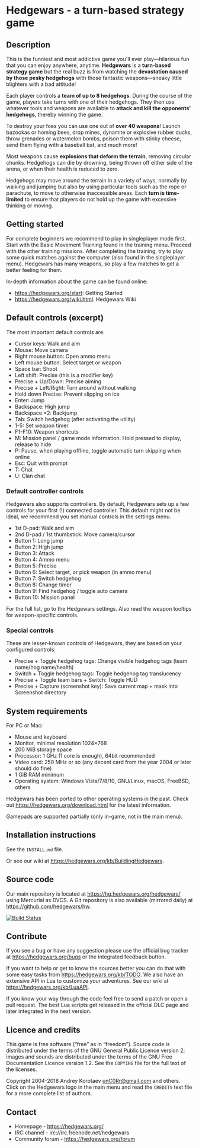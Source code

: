Hedgewars - a turn-based strategy game
======================================

Description
-----------
This is the funniest and most addictive game you'll ever play—hilarious fun
that you can enjoy anywhere, anytime. **Hedgewars** is a **turn-based strategy
game** but the real buzz is from watching the **devastation caused by those
pesky hedgehogs** with those fantastic weapons—sneaky little blighters with
a bad attitude!

Each player controls a **team of up to 8 hedgehogs**. During the course of
the game, players take turns with one of their hedgehogs. They then use
whatever tools and weapons are available to **attack and kill the opponents'
hedgehogs**, thereby winning the game.

To destroy your foes you can use one out of **over 40 weapons**!
Launch bazookas or homing bees, drop mines, dynamite or explosive rubber ducks,
throw grenades or watermelon bombs, poison them with stinky cheese, send them
flying with a baseball bat, and much more!

Most weapons cause **explosions that deform the terrain**, removing
circular chunks. Hedgehogs can die by drowning, being thrown off
either side of the arena, or when their health is reduced to zero.

Hedgehogs may move around the terrain in a variety of ways, normally by
walking and jumping but also by using particular tools such as the rope
or parachute, to move to otherwise inaccessible areas. Each **turn is
time-limited** to ensure that players do not hold up the game with
excessive thinking or moving.

Getting started
---------------
For complete beginners we recommend to play in singleplayer mode first.
Start with the Basic Movement Training found in the training menu.
Proceed with the other training missions.
After completing the training, try to play some quick matches against the
computer (also found in the singleplayer menu).
Hedgewars has many weapons, so play a few matches to get a better feeling
for them.

In-depth information about the game can be found online:

* <https://hedgewars.org/start>: Getting Started
* <https://hedgewars.org/wiki.html>: Hedgewars Wiki

Default controls (excerpt)
--------------------------
The most important default controls are:

* Cursor keys: Walk and aim
* Mouse: Move camera
* Right mouse button: Open ammo menu
* Left mouse button: Select target or weapon
* Space bar: Shoot
* Left shift: Precise (this is a modifier key)
* Precise + Up/Down: Precise aiming
* Precise + Left/Right: Turn around without walking
* Hold down Precise: Prevent slipping on ice
* Enter: Jump
* Backspace: High jump
* Backspace ×2: Backjump
* Tab: Switch hedgehog (after activating the utility)
* 1-5: Set weapon timer
* F1-F10: Weapon shortcuts
* M: Mission panel / game mode information. Hold pressed to display, release to hide
* P: Pause, when playing offline, toggle automatic turn skipping when online
* Esc: Quit with prompt
* T: Chat
* U: Clan chat

### Default controller controls
Hedgewars also supports controllers. By default, Hedgewars sets up a few
controls for your first (!) connected controller.
This default might not be ideal, we recommend you set manual controls
in the settings menu.

* 1st D-pad: Walk and aim
* 2nd D-pad / 1st thumbstick: Move camera/cursor
* Button  1: Long jump
* Button  2: High jump
* Button  3: Attack
* Button  4: Ammo menu
* Button  5: Precise
* Button  6: Select target, or pick weapon (in ammo menu)
* Button  7: Switch hedgehog
* Button  8: Change timer
* Button  9: Find hedgehog / toggle auto camera
* Button 10: Mission panel

For the full list, go to the Hedgewars settings. Also read the weapon tooltips
for weapon-specific controls.

### Special controls

These are lesser-known controls of Hedgewars, they are based on your
configured controls:

* Precise + Toggle hedgehog tags: Change visible hedgehog tags (team name/hog name/health)
* Switch  + Toggle hedgehog tags: Toggle hedgehog tag translucency
* Precise + Toggle team bars + Switch: Toggle HUD
* Precise + Capture (screenshot key): Save current map + mask into Screenshot directory

System requirements
-------------------
For PC or Mac:

* Mouse and keyboard
* Monitor, minimal resolution 1024×768
* 200 MiB storage space
* Processor: 1 GHz (1 core is enough), 64bit recommended
* Video card: 250 MHz or so
              (any decent card from the year 2004 or later should do fine)
* 1 GiB RAM minimum
* Operating system: Windows Vista/7/8/10, GNU/Linux, macOS, FreeBSD, others

Hedgewars has been ported to other operating systems in the past.
Check out <https://hedgewars.org/download.html> for the latest information.

Gamepads are supported partially (only in-game, not in the main menu).

Installation instructions
-------------------------
See the `INSTALL.md` file.

Or see our wiki at <https://hedgewars.org/kb/BuildingHedgewars>.

Source code
-----------
Our main repository is located at <https://hg.hedgewars.org/hedgewars/> using
Mercurial as DVCS. A Git repository is also available (mirrored daily)
at <https://github.com/hedgewars/hw>.

[![Build Status](https://travis-ci.org/hedgewars/hw.svg)](https://travis-ci.org/hedgewars/hw)

Contribute
----------
If you see a bug or have any suggestion please use the official bug tracker at
<https://hedgewars.org/bugs> or the integrated feedback button.

If you want to help or get to know the sources better you can do that with some
easy tasks from <https://hedgewars.org/kb/TODO>. We also have an extensive API
in Lua to customize your adventures. See our wiki at
<https://hedgewars.org/kb/LuaAPI>.

If you know your way through the code feel free to send a patch or open a pull
request. The best Lua scripts get released in the official DLC page and later
integrated in the next version.

Licence and credits
-------------------
This game is free software (“free” as in “freedom”). Source code is
distributed under the terms of the GNU General Public Licence version 2;
images and sounds are distributed under the terms of the GNU Free Documentation
Licence version 1.2. See the `COPYING` file for the full text of the licenses.

Copyright 2004-2018 Andrey Korotaev <unC0Rr@gmail.com> and others.
Click on the Hedgewars logo in the main menu and read the `CREDITS` text file
for a more complete list of authors.

Contact
-------
* Homepage        - https://hedgewars.org/
* IRC channel     - irc://irc.freenode.net/hedgewars
* Community forum - https://hedgewars.org/forum

